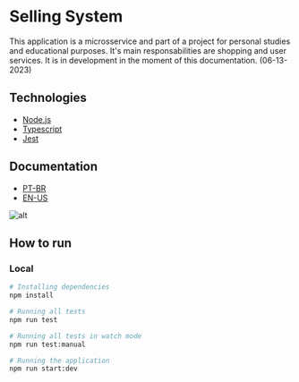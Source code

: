 # Selling System

This application is a microsservice and part of a project for personal studies and educational purposes.
It's main responsabilities are shopping and user services. It is in development in the moment of this documentation. (06-13-2023)

## Technologies

- [Node.js](https://nodejs.org/en/)
- [Typescript](https://www.typescriptlang.org/)
- [Jest](https://jestjs.io/)

## Documentation

- [PT-BR](docs/pt-br/README.md)
- [EN-US](docs/en-us/README.md)

![alt](docs/schema.drawio.svg)

## How to run

<!-- ### Docker

```bash
docker-compose up
``` -->

### Local

```bash
# Installing dependencies
npm install

# Running all tests
npm run test

# Running all tests in watch mode
npm run test:manual

# Running the application
npm run start:dev
```
